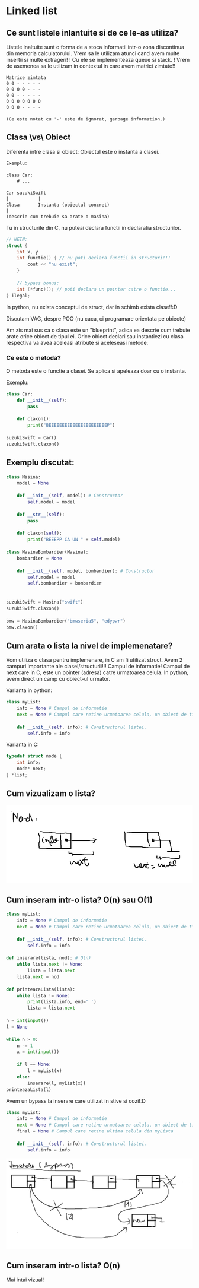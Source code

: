 # Linked list
## Ce sunt listele inlantuite si de ce le-as utiliza?
Listele inaltuite sunt o forma de a stoca informatii intr-o zona discontinua din memoria calculatorului.
Vrem sa le utilizam atunci cand avem multe insertii si multe extrageri!
! Cu ele se implementeaza queue si stack. !
Vrem de asemenea sa le utilizam in contextul in care avem matrici zimtate!!
```
Matrice zimtata
0 0 - - - - -
0 0 0 0 - - - 
0 0 - - - - - 
0 0 0 0 0 0 0
0 0 0 - - - -

(Ce este notat cu '-' este de ignorat, garbage information.)
```
## Clasa \vs\ Obiect
Diferenta intre clasa si obiect:
Obiectul este o instanta a clasei.
```
Exemplu:

class Car:
    # ...

Car suzukiSwift
|           |
Clasa       Instanta (obiectul concret)
|
(descrie cum trebuie sa arate o masina)
```
Tu in structurile din C, nu puteai declara functii in declaratia structurilor.
```c++
// NEIN:
struct {
    int x, y
    int functie() { // nu poti declara functii in structuri!!!
        cout << "nu exist"; 
    }

    // bypass bonus:
    int (*func)(); // poti declara un pointer catre o functie...
} ilegal;
```

In python, nu exista conceptul de struct, dar in schimb exista clase!!:D

Discutam VAG, despre POO (nu caca, ci programare orientata pe obiecte)

Am zis mai sus ca o clasa este un "blueprint", adica ea descrie cum trebuie arate orice obiect de tipul ei.
Orice obiect declari sau instantiezi cu clasa respectiva va avea aceleasi atribute si aceleseasi metode.

### Ce este o metoda?
O metoda este o functie a clasei. Se aplica si apeleaza doar cu o instanta.

Exemplu:
```python
class Car:
    def __init__(self):
        pass

    def claxon():
        print("BEEEEEEEEEEEEEEEEEEEEEEP")

suzukiSwift = Car()
suzukiSwift.claxon()

```

## Exemplu discutat:
```python
class Masina:
    model = None

    def __init__(self, model): # Constructor
        self.model = model

    def __str__(self):
        pass

    def claxon(self):
        print("BEEEPP CA UN " + self.model)

class MasinaBombardier(Masina):
    bombardier = None

    def __init__(self, model, bombardier): # Constructor
        self.model = model
        self.bombardier = bombardier

    
suzukiSwift = Masina("swift")
suzukiSwift.claxon()

bmw = MasinaBombardier("bmwseria5", "edypwr")
bmw.claxon()
```

## Cum arata o lista la nivel de implemenatare?
Vom utiliza o clasa pentru implemenare, in C am fi utilizat struct.
Avem 2 campuri importante ale clasei/structurii!!!
Campul de informatie!
Campul de next care in C, este un pointer (adresa) catre urmatoarea celula.
In python, avem direct un camp cu obiect-ul urmator.

Varianta in python:
```python
class myList:
    info = None # Campul de informatie
    next = None # Campul care retine urmatoarea celula, un obiect de tip myList

    def __init__(self, info): # Constructorul listei.
        self.info = info
```
Varianta in C:
```c++
typedef struct node {
    int info;
    node* next;
} *list;
```

## Cum vizualizam o lista?
![Noduri](./nod.png)
## Cum inseram intr-o lista? O(n) sau O(1)
```python
class myList:
    info = None # Campul de informatie
    next = None # Campul care retine urmatoarea celula, un obiect de tip myList

    def __init__(self, info): # Constructorul listei.
        self.info = info

def inserare(lista, nod): # O(n)
    while lista.next != None:
        lista = lista.next
    lista.next = nod

def printeazaLista(lista):
    while lista != None:
        print(lista.info, end=' ')
        lista = lista.next

n = int(input())
l = None

while n > 0:
    n -= 1
    x = int(input())

    if l == None:
        l = myList(x)
    else:
        inserare(l, myList(x))
printeazaLista(l)
```

Avem un bypass la inserare care utilizat in stive si cozi!:D
```python
class myList:
    info = None # Campul de informatie
    next = None # Campul care retine urmatoarea celula, un obiect de tip myList
    final = None # Campul care retine ultima celula din myLista

    def __init__(self, info): # Constructorul listei.
        self.info = info
```
<img src="./bypass.png" alt="drawing" style="width:600px;"/>

## Cum inseram intr-o lista? O(n)
Mai intai vizual!

